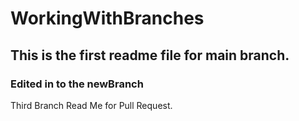 # WorkingWithBranches

## This is the first readme file for main branch.

### Edited in to the newBranch

Third Branch Read Me for Pull Request.
